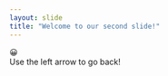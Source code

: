 ```yaml
---
layout: slide
title: "Welcome to our second slide!"
---
```

:grinning:	
Use the left arrow to go back!
